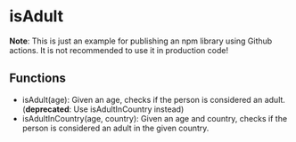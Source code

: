# isAdult
**Note**:
This is just an example for publishing an npm library using Github actions. It is not recommended to use it in production code!

## Functions
* isAdult(age): Given an age, checks if the person is considered an adult. (**deprecated**: Use isAdultInCountry instead)
* isAdultInCountry(age, country): Given an age and country, checks if the person is considered an adult in the given country.
